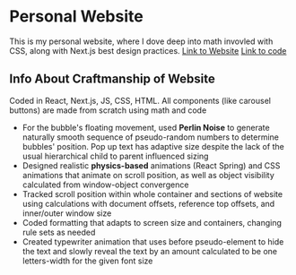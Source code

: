 # Personal Website
This is my personal website, where I dove deep into math invovled with CSS, along with Next.js best design practices.
[Link to Website](https://jameleu.github.io/)
[Link to code](https://github.com/jameleu/jameleu.github.io)
## Info About Craftmanship of Website
Coded in React, Next.js, JS, CSS, HTML. All components (like carousel buttons) are made from scratch using math and code
* For the bubble's floating movement, used **Perlin Noise** to generate naturally smooth sequence of pseudo-random numbers to determine bubbles' position. Pop up text has adaptive size despite the lack of the usual hierarchical child to parent influenced sizing
* Designed realistic **physics-based** animations (React Spring) and CSS animations that animate on scroll position, as well as object visibility calculated from window-object convergence
* Tracked scroll position within whole container and sections of website using calculations with document offsets, reference top offsets, and inner/outer window size
* Coded formatting that adapts to screen size and containers, changing rule sets as needed
* Created typewriter animation that uses before pseudo-element to hide the text and slowly reveal the text by an amount calculated to be one letters-width for the given font size
